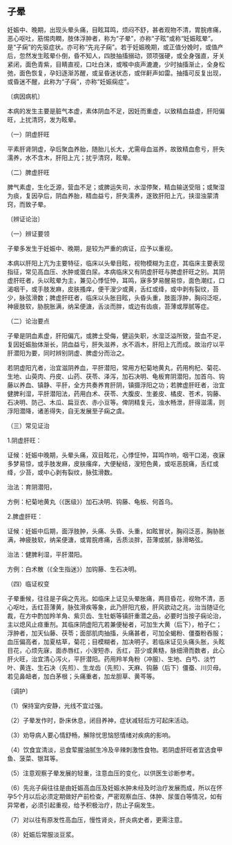 ## 子晕

妊娠中、晚期，出现头晕头痛，目眩耳鸣，烦闷不舒，甚者观物不清，胃脘疼痛，恶心呕吐，筋惕肉瞤，肢体浮肿者，称为“子晕”，亦称“子眩”或称“妊娠眩晕”。是“子痫”的先驱症状。亦可称“先兆子痫”。若于妊娠晚期，或正值分娩时，或值产后，忽然发生眩晕仆倒，昏不知人，四肢抽搐搦动，颈项强硬，或全身强直，牙关紧闭，面色青紫，目睛直视，口吐白沫，或喉中痰声漉漉，少时抽搐渐止，全身松弛，面色恢复，孕妇逐渐苏醒，或呈昏迷状态，或伴鼾声如雷。抽搐可反复出现，或昏迷不醒，此称为“子痫”，亦称“妊娠痫症”。

〔病因病机〕

本病的发生主要是脏气本虚，素体阴血不足，因妊而重虚，以致精血益虚，肝阳偏旺，上扰清窍，发为眩晕。

（一）阴虚肝旺

平素肝肾阴虚，孕后聚血养胎，随胎儿长大，尤需母血滋养，故致精血愈亏，肝失濡养，水不含木，肝阳上亢；扰乎清窍，眩晕。

（二）脾虚肝旺

脾气素虚，生化乏源，营血不足；或脾运失司，水湿停聚，精血输送受阻；或聚湿为痰，复因孕后，阴血养胎，精血益亏，肝失濡养，遂致肝阳上亢，挟湿浊蒙清窍，而致子晕。

〔辨证论治〕

（一）辨证要领

子晕多发生于妊娠中、晚期，是较为严重的病证，应予以重视。

本病以肝阳上亢为主要特征，临床以头晕目眩，视物模糊为主症，其临床主要表现指征，常见高血压、水肿或蛋白尿。本病临床又有阴虚肝旺与脾虚肝旺之别。其阴虚肝旺者，头以眩晕为主，兼见心悸怔忡，耳鸣，寐多梦易醒易惊，面色潮红，口渴咽干，或手肢发麻，皮肤搔痒，便干溲少或黄，舌红或绛，或中剥有裂纹，苔少，脉弦滑数；脾虚肝旺者，临床以头胀目眩，头昏头重，肢面浮肿，胸闷泛呕，神疲肢软，胁脘胀满，纳呆便溏，舌淡而胖，或边有齿痕，苔薄或厚腻等症。

（二）论治要点

子晕是阴血素虚，肝阳偏亢，或脾土受侮，健运失职，水湿泛溢所致，营血不足，复因妊娠胎体渐长，阴血益亏，肝失滋养，水不涵木，肝阳上亢而成。故治疗以平肝潜阳为要，同时辨别阴虚、脾虚分而治之。

若阴虚阳亢者，治宜滋阴养血，平肝潜阳，常用方杞菊地黄丸，药用枸杞、菊花、生地、山萸肉、丹皮、山药、茯苓、泽泻，加石决明、龟板育阴潜阳，加首乌、钩藤以养血、镇静、平肝，全方共奏养育肝阴，镇摄浮阳之功；若脾虚肝旺者，治宜健脾利湿，平肝潜阳法，药用白术、茯苓、大腹皮、生姜皮、橘皮、苍术，钩藤、石决明、防己、木瓜、扁豆衣、赤小豆等。俾阴精复元，浊水畅泄，肝得滋濡，则浮阳潜降，诸恙得失，自无发展至子痫之虞。

（三）常见证治

1.阴虚肝旺：

证候：妊娠中晚期，头晕头痛，双目眩花，心悸怔忡，耳鸣作响，咽干口渴，夜寐多梦易惊，或手肢发麻，皮肤瘙痒，大便秘结，溲短色黄，或呕恶脘痛，舌红或绛，少苔，或中心剥有裂纹，脉弦滑数。

治法：育阴潜阳，

方例：杞菊地黄丸（《医级》）加石决明、钩藤、龟板、何首乌。

2.脾虚肝旺：

证候：妊娠中后期，面浮肢肿，头痛、头昏、头重，如眩冒状，胸闷泛恶，胸胁胀满，神疲肢软，纳呆便溏，或胃脘疼痛，舌质淡胖，苔薄或腻，脉滑略弦。

治法：健脾利湿，平肝潜阳。

方例：白术散（《全生指迷》）加钩藤、生石决明。

（四）临证权变

子晕重候，往往是子痫之先兆。如临床上证见头晕胀痛，两目昏花，视物不清，恶心呕吐，舌红苔薄黄，脉弦滑疾等象，此乃肝阳亢极，肝风欲动之兆，治当随证化裁，在方中酌加羚羊角、紫贝齿、生牡蛎等镇肝重潜之品，必要时当按子痫论治，主以熄风止痉重剂。其临床阴虚阳亢若兼便秘者，可加生大黄（后下），柏子仁；浮肿者，加天仙藤、茯苓；面部肌肉抽搐，头痛甚者，可加全蝎粉、僵蚕粉吞服；血压偏高者，加夏枯草，菊花；目模糊者，加决明子。若临床证见头痛头胀，头眩目花，心烦先寐，面赤唇红，小溲短赤，舌红，苔少或黄糙，脉细滑而数者，此心肝火旺，治宜清心泻火，平肝潜阳。药用羚羊角粉（冲服）、生地、白芍、淡竹叶、黄连、生石决（先煎）、生龙齿（先煎）、天麻、钩藤（后下）僵蚕、川贝母。若见鼻衄者，加白茅根；头痛重者，加龙胆草、黄芩等。

〔调护〕

（1）保持室内安静，光线不宜过强。

（2）子晕发作时，卧床休息，闭目养神，症状减轻后方可起床活动。

（3）劝导病人要心情舒畅，解除忧思恼怒情绪对疾病的影响。

（4）饮食宜清淡，忌食荤腥油腻生冷及辛辣刺激性食物。若阴虚肝旺者宜选食甲鱼、菠菜、银耳等。

（5）注意观察子晕发展的轻重，注意血压的变化，以供医生诊断参考。

（6）先兆子痫往往是由妊娠高血压及妊娠水肿未经及时治疗发展而成，所以在怀孕5个月以后必须定期做好产前检查，严密观察血压、体肿、尿蛋白等情况，如有异常者，必须引起重视，给予积极治疗，防止子痫发生。

（7）对以往有原发性高血压，慢性肾炎，肝炎病史者，更需注意。

（8）妊娠后常服淡豆浆。
